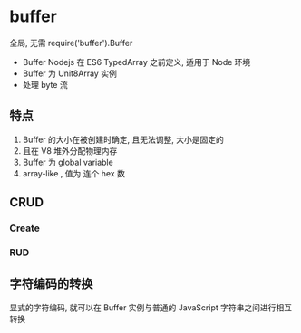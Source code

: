 # buffer

全局, 无需 require('buffer').Buffer

- Buffer Nodejs 在 ES6 TypedArray 之前定义, 适用于 Node 环境
- Buffer 为 Unit8Array 实例
- 处理 byte 流

## 特点

1. Buffer 的大小在被创建时确定, 且无法调整, 大小是固定的
2. 且在 V8 堆外分配物理内存
3. Buffer 为 global variable
4. array-like , 值为 连个 hex 数

## CRUD

### Create


### RUD


## 字符编码的转换


显式的字符编码, 就可以在 Buffer 实例与普通的 JavaScript 字符串之间进行相互转换